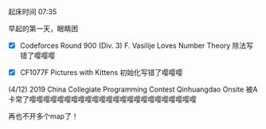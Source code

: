 起床时间 07:35

早起的第一天，眼睛困

- [x] Codeforces Round 900 (Div. 3) F. Vasilije Loves Number Theory 除法写错了嘤嘤嘤

- [x] CF1077F Pictures with Kittens  初始化写错了嘤嘤嘤


 (4/12) 2019 China Collegiate Programming Contest Qinhuangdao Onsite  被A卡常了嘤嘤嘤嘤嘤嘤嘤嘤嘤嘤嘤嘤嘤嘤嘤嘤嘤嘤嘤嘤嘤嘤嘤嘤
 

再也不开多个map了！
